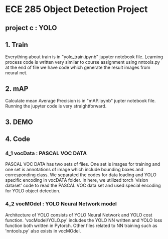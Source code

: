 # ECE 285 Object Detection Project 
## project c : YOLO 

## 1. Train 
Everything about train is in "yolo_train.ipynb" jupyter notebook file. Learning process code is written very similar to course assignment using nntools.py at the end of file we have code which generate the result images from neural net.


## 2. mAP 
Calculate mean Average Precision is in "mAP.ipynb" jupter notebook file. Running the jupyter code is very straightforward.

## 3. DEMO

## 4. Code

### 4_1 vocData : PASCAL VOC DATA
PASCAL VOC DATA has two sets of files. One set is images for training and one set is annotations of image which include bounding boxes and corresponding class. We separated the codes for data loading and YOLO specific encoding in vocDATA folder. In here, we utilized torch 'vision dataset' code to read the PASCAL VOC data set and used special encoding for YOLO object detection. 

### 4_2 vocMOdel : YOLO Neural Network model
Architecture of YOLO consists of YOLO Neural Network and YOLO cost function. 'vocModel/YOLO.py' includes the YOLO NN written and YOLO loss function both written in Pytorch. Other files related to NN training such as 'nntools.py' also exists in vocMOdel.
